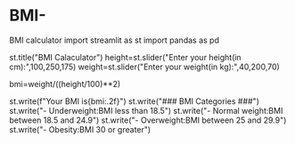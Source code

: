 # BMI-
BMI calculator
import streamlit as st
import pandas as pd 

st.title("BMI Calaculator")
height=st.slider("Enter your height(in cm):",100,250,175)
weight=st.slider("Enter your weight(in kg):",40,200,70)

bmi=weight/((height/100)**2)

st.write(f"Your BMI is{bmi:.2f}")
st.write("### BMI Categories ###")
st.write("- Underweight:BMI less than 18.5")
st.write("- Normal weight:BMI between 18.5 and 24.9")
st.write("- Overweight:BMI between 25 and 29.9")
st.write("- Obesity:BMI 30 or greater")



